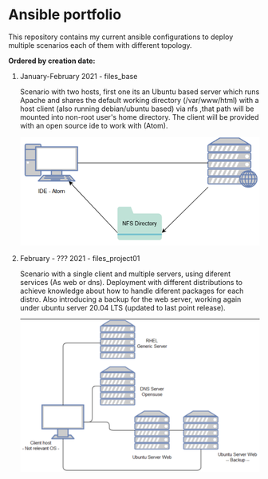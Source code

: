 # Ansible portfolio

This repository contains my current ansible configurations to deploy multiple scenarios each of them with different topology.

**Ordered by creation date:**

  1. January-February 2021 -  files_base 
  
        Scenario with two hosts, first one its an Ubuntu based server which runs Apache and shares the default working directory 
        (/var/www/html) with a host client (also running debian/ubuntu based) via nfs ,that path will be mounted into non-root user's home directory.
        The client will be provided with an open source ide to work with (Atom).
        
        ![Image of Network](https://github.com/Akirapearl/_ansible/blob/main/files_base/Topology.png)
       
  2. February - ??? 2021 - files_project01
        
        Scenario with a single client and multiple servers, using diferent services (As web or dns). Deployment with different 
        distributions to achieve knowledge about how to handle diferent packages for each distro. Also introducing a backup for the 
        web server, working again under ubuntu server 20.04 LTS (updated to last point release).
        
        ![Image of Network01](https://github.com/Akirapearl/_ansible/blob/main/files_project01/index.png)
